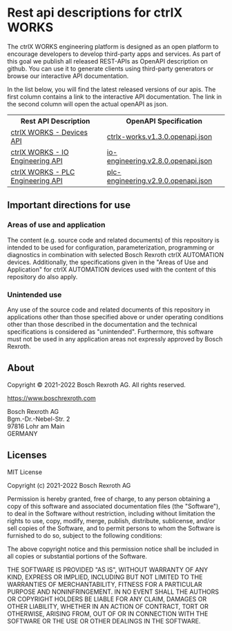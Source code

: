 # Rest api descriptions for ctrlX WORKS

The ctrlX WORKS engineering platform is designed as an open platform to encourage developers to develop third-party apps and services.
As part of this goal we publish all released REST-APIs as OpenAPI description on github. You can use it to generate clients using
third-party generators or browse our interactive API documentation.

In the list below, you will find the latest released versions of our apis. The first column contains a link to the interactive API documentation.
The link in the second column will open the actual openAPI as json.

<table>
  <tbody>
    <tr>
      <th>Rest API Description</th>
      <th>OpenAPI Specification</th>
    </tr><tr>
      <td><a href="../../app/?urls.primaryName=ctrlX%20WORKS%20-%20Devices%20API%20v1.3.0">ctrlX WORKS - Devices API</a></td>
      <td><a href="../../ctrlx-automation/ctrlx-works/ctrlx-works/ctrlx-works.v1.3.0.openapi.json">ctrlx-works.v1.3.0.openapi.json</a></td>
    </tr><tr>
      <td><a href="../../app/?urls.primaryName=ctrlX%20WORKS%20-%20IO%20Engineering%20API%20v2.8.0">ctrlX WORKS - IO Engineering API</a></td>
      <td><a href="../../ctrlx-automation/ctrlx-works/io-engineering/io-engineering.v2.8.0.openapi.json">io-engineering.v2.8.0.openapi.json</a></td>
    </tr><tr>
      <td><a href="../../app/?urls.primaryName=ctrlX%20WORKS%20-%20PLC%20Engineering%20API%20v2.9.0">ctrlX WORKS - PLC Engineering API</a></td>
      <td><a href="../../ctrlx-automation/ctrlx-works/plc-engineering/plc-engineering.v2.9.0.openapi.json">plc-engineering.v2.9.0.openapi.json</a></td>
    </tr>
  </tbody>
</table>

## Important directions for use

### Areas of use and application

The content (e.g. source code and related documents) of this repository is intended to be used for configuration, parameterization, programming or diagnostics in combination with selected Bosch Rexroth ctrlX AUTOMATION devices.
Additionally, the specifications given in the "Areas of Use and Application" for ctrlX AUTOMATION devices used with the content of this repository do also apply.

### Unintended use

Any use of the source code and related documents of this repository in applications other than those specified above or under operating conditions other than those described in the documentation and the technical specifications is considered as "unintended". Furthermore, this software must not be used in any application areas not expressly approved by Bosch Rexroth.

## About

Copyright © 2021-2022 Bosch Rexroth AG. All rights reserved.

<https://www.boschrexroth.com>

Bosch Rexroth AG  
Bgm.-Dr.-Nebel-Str. 2  
97816 Lohr am Main  
GERMANY  

## Licenses

MIT License

Copyright (c) 2021-2022 Bosch Rexroth AG

Permission is hereby granted, free of charge, to any person obtaining a copy
of this software and associated documentation files (the "Software"), to deal
in the Software without restriction, including without limitation the rights
to use, copy, modify, merge, publish, distribute, sublicense, and/or sell
copies of the Software, and to permit persons to whom the Software is
furnished to do so, subject to the following conditions:

The above copyright notice and this permission notice shall be included in all
copies or substantial portions of the Software.

THE SOFTWARE IS PROVIDED "AS IS", WITHOUT WARRANTY OF ANY KIND, EXPRESS OR
IMPLIED, INCLUDING BUT NOT LIMITED TO THE WARRANTIES OF MERCHANTABILITY,
FITNESS FOR A PARTICULAR PURPOSE AND NONINFRINGEMENT. IN NO EVENT SHALL THE
AUTHORS OR COPYRIGHT HOLDERS BE LIABLE FOR ANY CLAIM, DAMAGES OR OTHER
LIABILITY, WHETHER IN AN ACTION OF CONTRACT, TORT OR OTHERWISE, ARISING FROM,
OUT OF OR IN CONNECTION WITH THE SOFTWARE OR THE USE OR OTHER DEALINGS IN THE
SOFTWARE.